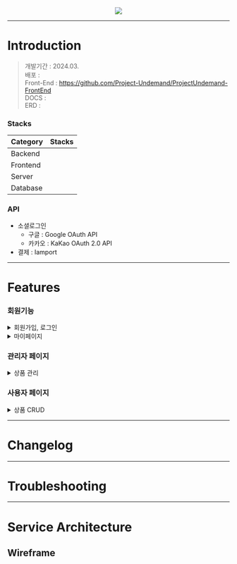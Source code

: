 <div align="center">
<img src="https://capsule-render.vercel.app/api?type=waving&color=6FC7E1&height=240&section=header&text=PUSHOP&fontColor=ffffffCC&fontSize=60&fontAlignY=35&desc=Project%20Undemand&descSize=20&descAlign=70&descAlignY=53" />
</div>

***
# Introduction 
> 개발기간 : 2024.03.  
> 배포 :  
> Front-End : https://github.com/Project-Undemand/ProjectUndemand-FrontEnd  
> DOCS :  
> ERD :  

### Stacks

|Category|Stacks|
|---|---|
| Backend | 
| Frontend | 
| Server | 
| Database |


### API
- 소셜로그인
  - 구글 : Google OAuth API
  - 카카오 : KaKao OAuth 2.0 API
- 결제 : Iamport

***

# Features

### 회원기능

<details>
<summary>회원가입, 로그인</summary>
<div markdown = '1'></div>



</details>

<details>
<summary>마이페이지</summary>
<div markdown='1'></div>

</details>




### 관리자 페이지

<details>
<summary>상품 관리</summary>
<div markdown='1'></div>


</details>

### 사용자 페이지

<details>
<summary>상품 CRUD</summary>
<div markdown='1'></div>


</details>


***

# Changelog

***

# Troubleshooting

***

# Service Architecture 







Wireframe
------

